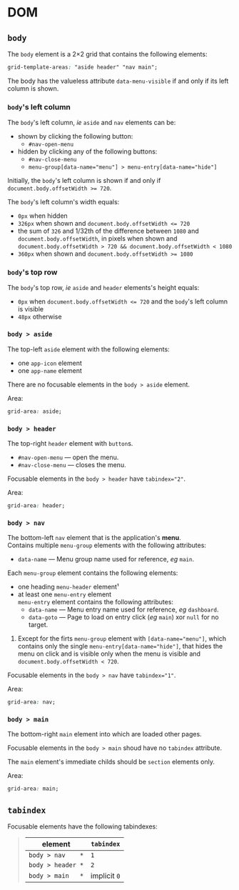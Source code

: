 # DOM
## `body`
The `body` element is a 2×2 grid that contains the following elements:

```css
grid-template-areas: "aside header" "nav main";
```

The body has the valueless attribute `data-menu-visible` if and only if its left column is shown.

### `body`'s left column
The `body`'s left column, *ie* `aside` and `nav` elements can be:
- shown by clicking the following button:
	- `#nav-open-menu`
- hidden by clicking any of the following buttons:
	- `#nav-close-menu`
	- `menu-group[data-name="menu"] > menu-entry[data-name="hide"]`

Initially, the `body`'s left column is shown if and only if `document.body.offsetWidth >= 720`.

The `body`'s left column's width equals:
- `0px` when hidden
- `326px` when shown and `document.body.offsetWidth <= 720`
- the sum of `326` and 1/32th of the difference between `1080` and `document.body.offsetWidth`, in pixels when shown and `document.body.offsetWidth > 720 && document.body.offsetWidth < 1080`
- `360px` when shown and `document.body.offsetWidth >= 1080`

### `body`'s top row
The `body`'s top row, *ie* `aside` and `header` elements's height equals:
- `0px` when `document.body.offsetWidth <= 720` and the `body`'s left column is visible
- `48px` otherwise

### `body > aside`
The top-left `aside` element with the following elements:
- one `app-icon` element
- one `app-name` element

There are no focusable elements in the `body > aside` element.

Area:

```css
grid-area: aside;
```

### `body > header`
The top-right `header` element with `button`s.
- `#nav-open-menu` — open the menu.
- `#nav-close-menu` — closes the menu.

Focusable elements in the `body > header` have `tabindex="2"`.

Area:

```css
grid-area: header;
```

### `body > nav`
The bottom-left `nav` element that is the application's **menu**. <br>
Contains multiple `menu-group` elements with the following attributes:
- `data-name` — Menu group name used for reference, *eg* `main`.

Each `menu-group` element contains the following elements:
- one heading `menu-header` element¹
- at least one `menu-entry` element <br>
	`menu-entry` element contains the following attributes:
	- `data-name` — Menu entry name used for reference, *eg* `dashboard`.
	- `data-goto` — Page to load on entry click (*eg* `main`) xor `null` for no target.

1. Except for the firts `menu-group` element with `[data-name="menu"]`, which contains only the single `menu-entry[data-name="hide"]`, that hides the menu on click and is visible only when the menu is visible and `document.body.offsetWidth < 720`.

Focusable elements in the `body > nav` have `tabindex="1"`.

Area:

```css
grid-area: nav;
```

### `body > main`
The bottom-right `main` element into which are loaded other pages.

Focusable elements in the `body > main` shoud have no `tabindex` attribute.

The `main` element's immediate childs should be `section` elements only.

Area:

```css
grid-area: main;
```

## `tabindex`
Focusable elements have the following tabindexes:

> element           | `tabindex`
> --------------    | ----------
> `body > nav    *` | `1`
> `body > header *` | `2`
> `body > main   *` | implicit `0`
